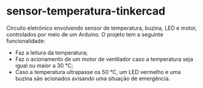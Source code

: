 # sensor-temperatura-tinkercad
Circuito eletrônico envolvendo sensor de temperatura, buzina, LED e motor, controlados por meio de um Arduino. O projeto tem a seguinte funcionalidade:

- Faz a leitura da temperatura;
- Faz o acionamento de um motor de ventilador caso a temperatura seja igual ou maior a 30 °C;
- Caso a temperatura ultrapasse os 50 °C, um LED vermelho e uma buzina são acionados avisando uma situação de emergência.


